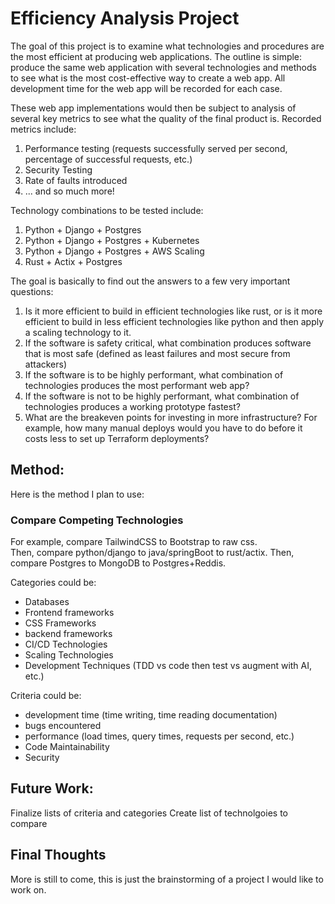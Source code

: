 # Efficiency Analysis Project

The goal of this project is to examine what technologies and procedures are the most efficient at producing web applications. 
The outline is simple: produce the same web application with several technologies and methods to see 
what is the most cost-effective way to create a web app. All development time for the web app will be recorded for each case. 

These web app implementations would then be subject to analysis of several key metrics to see what the quality of the final product is. 
Recorded metrics include: 
1. Performance testing (requests successfully served per second, percentage of successful requests, etc.) 
2. Security Testing
3. Rate of faults introduced
4. ... and so much more!

Technology combinations to be tested include: 
1. Python + Django + Postgres
2. Python + Django + Postgres + Kubernetes
3. Python + Django + Postgres + AWS Scaling
4. Rust + Actix + Postgres

The goal is basically to find out the answers to a few very important questions: 
1. Is it more efficient to build in efficient technologies like rust, or is it more efficient to build in less efficient technologies like python and then apply a scaling technology to it. 
2. If the software is safety critical, what combination produces software that is most safe (defined as least failures and most secure from attackers)
3. If the software is to be highly performant, what combination of technologies produces the most performant web app? 
4. If the software is not to be highly performant, what combination of technologies produces a working prototype fastest?
5. What are the breakeven points for investing in more infrastructure? For example, how many manual deploys would you have to do before it costs less to set up Terraform deployments? 

## Method: 
Here is the method I plan to use: 

### Compare Competing Technologies
For example, compare TailwindCSS to Bootstrap to raw css.  
Then, compare python/django to java/springBoot to rust/actix. 
Then, compare Postgres to MongoDB to Postgres+Reddis. 


Categories could be: 
- Databases
- Frontend frameworks
- CSS Frameworks
- backend frameworks
- CI/CD Technologies
- Scaling Technologies
- Development Techniques (TDD vs code then test vs augment with AI, etc.)

Criteria could be: 
- development time (time writing, time reading documentation)
- bugs encountered
- performance (load times, query times, requests per second, etc.)
- Code Maintainability
- Security


## Future Work: 
Finalize lists of criteria and categories
Create list of technolgoies to compare


## Final Thoughts
More is still to come, this is just the brainstorming of a project I would like to work on. 
